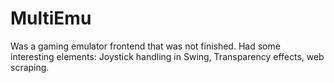 # MultiEmu
Was a gaming emulator frontend that was not finished.  Had some interesting elements: Joystick handling in Swing, Transparency effects, web scraping.
